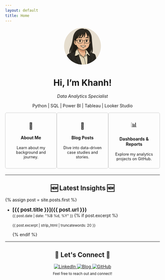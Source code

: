 ```yaml
---
layout: default
title: Home
---
```


<div align="center">
  <img src="/assets/images/github_profilepic.png" alt="Khanh's profile photo" width="120" style="border-radius: 100%;"/>
  <h1>Hi, I’m Khanh!</h1>
  <p><em>Data Analytics Specialist</em></p>
  <p>Python | SQL | Power BI | Tableau | Looker Studio </p>
</div>


<div style="display: flex; justify-content: space-around; margin-bottom: 20px;">
  <a href="/about" style="text-decoration: none; width: 300px;">
    <div style="border: 1px solid #ccc; padding: 15px; border-radius: 5px; text-align: center; height: 150px; display: flex; flex-direction: column; justify-content: center;">
      <span style="font-size: 1.5em;">👤</span><br>
      <strong>About Me</strong><br>
      <span style="font-size: 0.9em;">Learn about my background and journey.</span>
    </div>
  </a>
  <a href="/posts/" style="text-decoration: none; width: 300px;">
    <div style="border: 1px solid #ccc; padding: 15px; border-radius: 5px; text-align: center; height: 150px; display: flex; flex-direction: column; justify-content: center;">
      <span style="font-size: 1.5em;">📝</span><br>
      <strong>Blog Posts</strong><br>
      <span style="font-size: 0.9em;">Dive into data-driven case studies and stories.</span>
    </div>
  </a>
  <a href="https://github.com/dtbkhanh/Data-Analytics-and-Reports" style="text-decoration: none; width: 300px;">
    <div style="border: 1px solid #ccc; padding: 15px; border-radius: 5px; text-align: center; height: 150px; display: flex; flex-direction: column; justify-content: center;">
      <span style="font-size: 1.5em;">📊</span><br>
      <strong>Dashboards & Reports</strong><br>
      <span style="font-size: 0.9em;">Explore my analytics projects on GitHub.</span>
    </div>
  </a>
</div>

---
<div align="center" style="margin-top: 20px;">
  <h2>🆕 Latest Insights 🆕</h2>
</div>

{% assign post = site.posts.first %}
- **<span style="font-size: 1.2em;">[{{ post.title }}]({{ post.url }})</span>**
  <br><small>{{ post.date | date: "%B %d, %Y" }}</small>
  {% if post.excerpt %}
    <p><small>{{ post.excerpt | strip_html | truncatewords: 20 }}</small></p>
  {% endif %}

---

<div align="center" style="margin-top: 10px;">
  <h2>🤝 Let's Connect 🤝</h2>
  <a href="https://www.linkedin.com/in/dtbkhanh/">
    <img src="https://img.shields.io/badge/LinkedIn-0A66C2?style=for-the-badge&logo=linkedin&logoColor=white" alt="LinkedIn">
  </a>
  <a href="https://dtbkhanh.github.io/">
    <img src="https://img.shields.io/badge/Blog-blue?style=for-the-badge&logo=bookstack&logoColor=white" alt="Blog">
  </a>
  <a href="https://github.com/dtbkhanh">
    <img src="https://img.shields.io/badge/GitHub-181717?style=for-the-badge&logo=github&logoColor=white" alt="GitHub">
  </a>
</div>

<div align="center" style="margin-top: 5px;">
  <small>Feel free to reach out and connect!</small>
</div>
